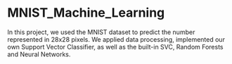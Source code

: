 # MNIST_Machine_Learning
In this project, we used the MNIST dataset to predict the number represented in 28x28 pixels. We applied data processing, implemented our own Support Vector Classifier, as well as the built-in SVC, Random Forests and Neural Networks.
